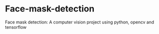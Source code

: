# Face-mask-detection
Face mask detection: A computer vision project using python, opencv and tensorflow
